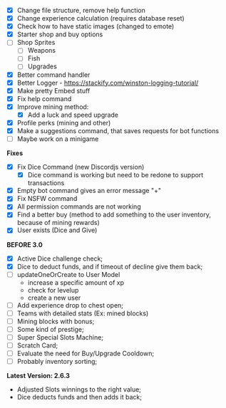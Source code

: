 - [x] Change file structure, remove help function
- [x] Change experience calculation (requires database reset)
- [x] Check how to have static images (changed to emote)
- [x] Starter shop and buy options
- [ ] Shop Sprites
    - [ ] Weapons
    - [ ] Fish
    - [ ] Upgrades
- [x] Better command handler
- [x] Better Logger - https://stackify.com/winston-logging-tutorial/
- [x] Make pretty Embed stuff
- [x] Fix help command
- [x] Improve mining method:
    - [x] Add a luck and speed upgrade
- [x] Profile perks (mining and other)
- [x] Make a suggestions command, that saves requests for bot functions
- [ ] Maybe work on a minigame

**Fixes**
- [x] Fix Dice Command (new Discordjs version)
    - [x] Dice command is working but need to be redone to support transactions
- [x] Empty bot command gives an error message "+"
- [x] Fix NSFW command
- [x] All permission commands are not working
- [x] Find a better buy (method to add something to the user inventory, because of mining rewards)
- [x] User exists (Dice and Give)

**BEFORE 3.0**
- [x] Active Dice challenge check;
- [x] Dice to deduct funds, and if timeout of decline give them back;
- [ ] updateOneOrCreate to User Model
    - increase a specific amount of xp
    - check for levelup
    - create a new user
- [ ] Add experience drop to chest open;
- [ ] Teams with detailed stats (Ex: mined blocks)
- [ ] Mining blocks with bonus;
- [ ] Some kind of prestige;
- [ ] Super Special Slots Machine;
- [ ] Scratch Card;
- [ ] Evaluate the need for Buy/Upgrade Cooldown;
- [ ] Probably inventory sorting;

**Latest Version: 2.6.3**
- Adjusted Slots winnings to the right value;
- Dice deducts funds and then adds it back;


